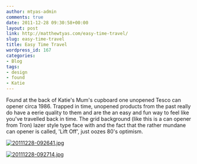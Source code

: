 ```yaml
---
author: mtyas-admin
comments: true
date: 2011-12-28 09:30:58+00:00
layout: post
link: http://matthewtyas.com/easy-time-travel/
slug: easy-time-travel
title: Easy Time Travel
wordpress_id: 167
categories:
- Blog
tags:
- design
- found
- Katie
---
```


Found at the back of Katie's Mum's cupboard one unopened Tesco can opener circa 1986. Trapped in time, unopened products from the past really do have a eerie quality to them and are the an easy and fun way to feel like you've travelled back in time. The grid background (like this is a can opener from Tron) lazer style type face with and the fact that the rather mundane can opener is called, 'Lift Off', just oozes 80's optimism. 

[![20111228-092641.jpg](http://matthewtyas.com/lab/matthewtyas/wp-content/uploads/2011/12/20111228-092641.jpg)](http://matthewtyas.com/lab/matthewtyas/wp-content/uploads/2011/12/20111228-092641.jpg)

[![20111228-092714.jpg](http://matthewtyas.com/lab/matthewtyas/wp-content/uploads/2011/12/20111228-092714.jpg)](http://matthewtyas.com/lab/matthewtyas/wp-content/uploads/2011/12/20111228-092714.jpg)
